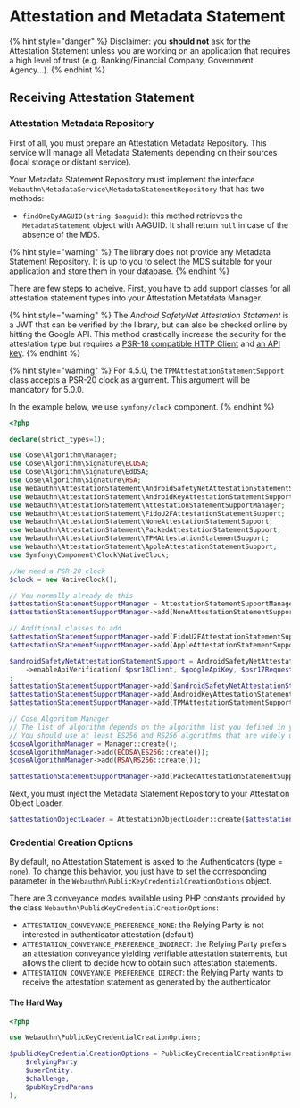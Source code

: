 # Attestation and Metadata Statement

{% hint style="danger" %}
Disclaimer: you **should not** ask for the Attestation Statement unless you are working on an application that requires a high level of trust (e.g. Banking/Financial Company, Government Agency...).
{% endhint %}

## Receiving Attestation Statement

### Attestation Metadata Repository

First of all, you must prepare an Attestation Metadata Repository. This service will manage all Metadata Statements depending on their sources (local storage or distant service).

Your Metadata Statement Repository must implement the interface `Webauthn\MetadataService\MetadataStatementRepository` that has two methods:

* `findOneByAAGUID(string $aaguid)`: this method retrieves the `MetadataStatement` object with AAGUID. It shall return `null` in case of the absence of the MDS.

{% hint style="warning" %}
The library does not provide any Metadata Statement Repository. It is up to you to select the MDS suitable for your application and store them in your database.
{% endhint %}

There are few steps to acheive. First, you have to add support classes for all attestation statement types into your Attestation Metatdata Manager.

{% hint style="warning" %}
The _Android SafetyNet Attestation Statement_ is a JWT that can be verified by the library, but can also be checked online by hitting the Google API. This method drastically increase the security for the attestation type but requires a [PSR-18 compatible HTTP Client](https://www.php-fig.org/psr/psr-18/) and [an API key](https://developer.android.com/training/safetynet/attestation).
{% endhint %}

{% hint style="warning" %}
For 4.5.0, the `TPMAttestationStatementSupport` class accepts a PSR-20 clock as argument. This argument will be mandatory for 5.0.0.

In the example below, we use `symfony/clock` component.
{% endhint %}

```php
<?php

declare(strict_types=1);

use Cose\Algorithm\Manager;
use Cose\Algorithm\Signature\ECDSA;
use Cose\Algorithm\Signature\EdDSA;
use Cose\Algorithm\Signature\RSA;
use Webauthn\AttestationStatement\AndroidSafetyNetAttestationStatementSupport;
use Webauthn\AttestationStatement\AndroidKeyAttestationStatementSupport;
use Webauthn\AttestationStatement\AttestationStatementSupportManager;
use Webauthn\AttestationStatement\FidoU2FAttestationStatementSupport;
use Webauthn\AttestationStatement\NoneAttestationStatementSupport;
use Webauthn\AttestationStatement\PackedAttestationStatementSupport;
use Webauthn\AttestationStatement\TPMAttestationStatementSupport;
use Webauthn\AttestationStatement\AppleAttestationStatementSupport;
use Symfony\Component\Clock\NativeClock;

//We need a PSR-20 clock
$clock = new NativeClock();

// You normally already do this
$attestationStatementSupportManager = AttestationStatementSupportManager::create();
$attestationStatementSupportManager->add(NoneAttestationStatementSupport::create());

// Additional classes to add
$attestationStatementSupportManager->add(FidoU2FAttestationStatementSupport::create());
$attestationStatementSupportManager->add(AppleAttestationStatementSupport::create());

$androidSafetyNetAttestationStatementSupport = AndroidSafetyNetAttestationStatementSupport::create()
    ->enableApiVerification( $psr18Client, $googleApiKey, $psr17RequestFactory) // Optional
;
$attestationStatementSupportManager->add($androidSafetyNetAttestationStatementSupport);
$attestationStatementSupportManager->add(AndroidKeyAttestationStatementSupport::create());
$attestationStatementSupportManager->add(TPMAttestationStatementSupport::create($clock));

// Cose Algorithm Manager
// The list of algorithm depends on the algorithm list you defined in your options
// You should use at least ES256 and RS256 algorithms that are widely used.
$coseAlgorithmManager = Manager::create();
$coseAlgorithmManager->add(ECDSA\ES256::create());
$coseAlgorithmManager->add(RSA\RS256::create());

$attestationStatementSupportManager->add(PackedAttestationStatementSupport::create($coseAlgorithmManager));
```

Next, you must inject the Metadata Statement Repository to your Attestation Object Loader.

```php
$attestationObjectLoader = AttestationObjectLoader::create($attestationStatementSupportManager);
```

### Credential Creation Options

By default, no Attestation Statement is asked to the Authenticators (type = `none`). To change this behavior, you just have to set the corresponding parameter in the `Webauthn\PublicKeyCredentialCreationOptions` object.

There are 3 conveyance modes available using PHP constants provided by the class `Webauthn\PublicKeyCredentialCreationOptions`:

* `ATTESTATION_CONVEYANCE_PREFERENCE_NONE`: the Relying Party is not interested in authenticator attestation (default)
* `ATTESTATION_CONVEYANCE_PREFERENCE_INDIRECT`: the Relying Party prefers an attestation conveyance yielding verifiable attestation statements, but allows the client to decide how to obtain such attestation statements.
* `ATTESTATION_CONVEYANCE_PREFERENCE_DIRECT`: the Relying Party wants to receive the attestation statement as generated by the authenticator.

#### The Hard Way

```php
<?php

use Webauthn\PublicKeyCredentialCreationOptions;

$publicKeyCredentialCreationOptions = PublicKeyCredentialCreationOptions::create(
    $relyingParty
    $userEntity,
    $challenge,
    $pubKeyCredParams
);
```
